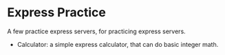 # Express Practice

A few practice express servers, for practicing express servers.

* Calculator: a simple express calculator, that can do basic integer math.
